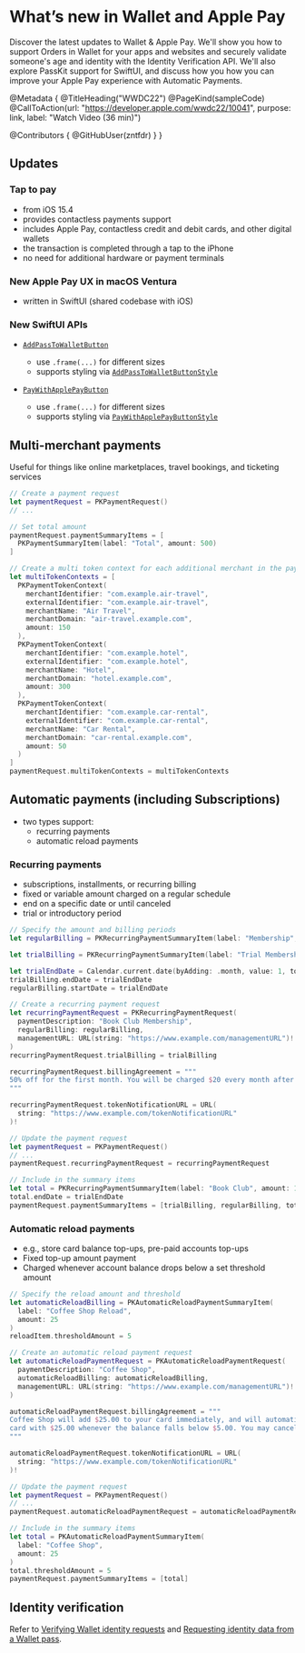 # What’s new in Wallet and Apple Pay

Discover the latest updates to Wallet & Apple Pay. We'll show you how to support Orders in Wallet for your apps and websites and securely validate someone's age and identity with the Identity Verification API. We'll also explore PassKit support for SwiftUI, and discuss how you how you can improve your Apple Pay experience with Automatic Payments.

@Metadata {
   @TitleHeading("WWDC22")
   @PageKind(sampleCode)
   @CallToAction(url: "https://developer.apple.com/wwdc22/10041", purpose: link, label: "Watch Video (36 min)")

   @Contributors {
      @GitHubUser(zntfdr)
   }
}



## Updates

### Tap to pay

- from iOS 15.4
- provides contactless payments support
- includes Apple Pay, contactless credit and debit cards, and other digital wallets
- the transaction is completed through a tap to the iPhone
- no need for additional hardware or payment terminals

### New Apple Pay UX in macOS Ventura

- written in SwiftUI (shared codebase with iOS)

### New SwiftUI APIs

- [`AddPassToWalletButton`][AddPassToWalletButton]
  - use `.frame(...)` for different sizes 
  - supports styling via [`AddPassToWalletButtonStyle`][AddPassToWalletButtonStyle]

- [`PayWithApplePayButton`][PayWithApplePayButton]
  - use `.frame(...)` for different sizes 
  - supports styling via [`PayWithApplePayButtonStyle`][PayWithApplePayButtonStyle]

## Multi-merchant payments

Useful for things like online marketplaces, travel bookings, and ticketing services

```swift
// Create a payment request
let paymentRequest = PKPaymentRequest()
// ...

// Set total amount
paymentRequest.paymentSummaryItems = [
  PKPaymentSummaryItem(label: "Total", amount: 500)
]

// Create a multi token context for each additional merchant in the payment
let multiTokenContexts = [
  PKPaymentTokenContext(
    merchantIdentifier: "com.example.air-travel",
    externalIdentifier: "com.example.air-travel",
    merchantName: "Air Travel",
    merchantDomain: "air-travel.example.com",
    amount: 150
  ),
  PKPaymentTokenContext(
    merchantIdentifier: "com.example.hotel",
    externalIdentifier: "com.example.hotel",
    merchantName: "Hotel",
    merchantDomain: "hotel.example.com",
    amount: 300
  ),
  PKPaymentTokenContext(
    merchantIdentifier: "com.example.car-rental",
    externalIdentifier: "com.example.car-rental",
    merchantName: "Car Rental",
    merchantDomain: "car-rental.example.com",
    amount: 50
  )
]
paymentRequest.multiTokenContexts = multiTokenContexts
```

## Automatic payments (including Subscriptions)

- two types support:
  - recurring payments
  - automatic reload payments

### Recurring payments

- subscriptions, installments, or recurring billing
- fixed or variable amount charged on a regular schedule
- end on a specific date or until canceled
- trial or introductory period

```swift
// Specify the amount and billing periods
let regularBilling = PKRecurringPaymentSummaryItem(label: "Membership", amount: 20)

let trialBilling = PKRecurringPaymentSummaryItem(label: "Trial Membership", amount: 10)

let trialEndDate = Calendar.current.date(byAdding: .month, value: 1, to: Date.now)
trialBilling.endDate = trialEndDate
regularBilling.startDate = trialEndDate

// Create a recurring payment request
let recurringPaymentRequest = PKRecurringPaymentRequest(
  paymentDescription: "Book Club Membership",
  regularBilling: regularBilling,
  managementURL: URL(string: "https://www.example.com/managementURL")!
)
recurringPaymentRequest.trialBilling = trialBilling

recurringPaymentRequest.billingAgreement = """
50% off for the first month. You will be charged $20 every month after that until you cancel. \ You may cancel at any time to avoid future charges. To cancel, go to your Account and click \ Cancel Membership.
"""

recurringPaymentRequest.tokenNotificationURL = URL(
  string: "https://www.example.com/tokenNotificationURL"
)!

// Update the payment request
let paymentRequest = PKPaymentRequest()
// ...
paymentRequest.recurringPaymentRequest = recurringPaymentRequest

// Include in the summary items
let total = PKRecurringPaymentSummaryItem(label: "Book Club", amount: 10)
total.endDate = trialEndDate
paymentRequest.paymentSummaryItems = [trialBilling, regularBilling, total]
```

### Automatic reload payments

- e.g., store card balance top-ups, pre-paid accounts top-ups
- Fixed top-up amount payment
- Charged whenever account balance drops below a set threshold amount

```swift
// Specify the reload amount and threshold
let automaticReloadBilling = PKAutomaticReloadPaymentSummaryItem(
  label: "Coffee Shop Reload",
  amount: 25
)
reloadItem.thresholdAmount = 5

// Create an automatic reload payment request
let automaticReloadPaymentRequest = PKAutomaticReloadPaymentRequest(
  paymentDescription: "Coffee Shop",
  automaticReloadBilling: automaticReloadBilling,
  managementURL: URL(string: "https://www.example.com/managementURL")!
)

automaticReloadPaymentRequest.billingAgreement = """
Coffee Shop will add $25.00 to your card immediately, and will automatically reload your \
card with $25.00 whenever the balance falls below $5.00. You may cancel at any time to avoid \ future charges. To cancel, go to your Account and click Cancel Reload.
"""

automaticReloadPaymentRequest.tokenNotificationURL = URL(
  string: "https://www.example.com/tokenNotificationURL"
)!

// Update the payment request
let paymentRequest = PKPaymentRequest()
// ...
paymentRequest.automaticReloadPaymentRequest = automaticReloadPaymentRequest

// Include in the summary items
let total = PKAutomaticReloadPaymentSummaryItem(
  label: "Coffee Shop",
  amount: 25
)
total.thresholdAmount = 5
paymentRequest.paymentSummaryItems = [total]
```

## Identity verification

Refer to [Verifying Wallet identity requests][a1] and [Requesting identity data from a Wallet pass][a2].

[AddPassToWalletButton]: https://developer.apple.com/documentation/passkit/addpasstowalletbutton
[PayWithApplePayButton]: https://developer.apple.com/documentation/passkit/paywithapplepaybutton
[AddPassToWalletButtonStyle]: https://developer.apple.com/documentation/passkit/AddPassToWalletButtonStyle
[PayWithApplePayButtonStyle]: https://developer.apple.com/documentation/passkit/PayWithApplePayButtonStyle
[a1]: https://developer.apple.com/documentation/passkit/wallet/verifying_wallet_identity_requests
[a2]: https://developer.apple.com/documentation/passkit/wallet/requesting_identity_data_from_a_wallet_pass
